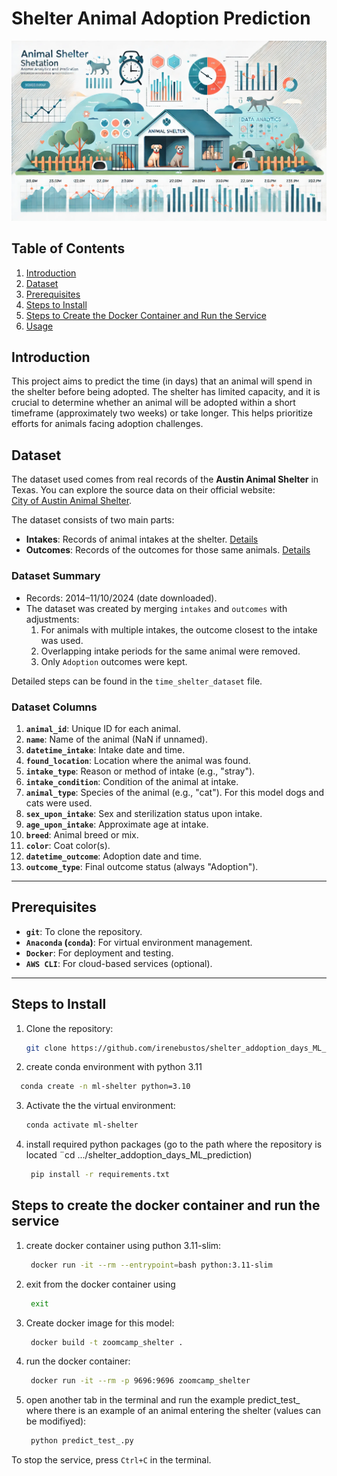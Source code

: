 
# Shelter Animal Adoption Prediction
![Alt text](image.png)

## Table of Contents
1. [Introduction](#introduction)
2. [Dataset](#dataset)
3. [Prerequisites](#prerequisites)
4. [Steps to Install](#steps-to-install)
5. [Steps to Create the Docker Container and Run the Service](#steps-to-create-the-docker-container-and-run-the-service)
6. [Usage](#usage)

## Introduction
This project aims to predict the time (in days) that an animal will spend in the shelter before being adopted. The shelter has limited capacity, and it is crucial to determine whether an animal will be adopted within a short timeframe (approximately two weeks) or take longer. This helps prioritize efforts for animals facing adoption challenges.

## Dataset
The dataset used comes from real records of the **Austin Animal Shelter** in Texas. You can explore the source data on their official website:  
[City of Austin Animal Shelter](https://www.austintexas.gov/austin-animal-center).

The dataset consists of two main parts:
- **Intakes**: Records of animal intakes at the shelter. [Details](https://data.austintexas.gov/Health-and-Community-Services/Austin-Animal-Center-Intakes/wter-evkm/about_data)
- **Outcomes**: Records of the outcomes for those same animals. [Details](https://data.austintexas.gov/Health-and-Community-Services/Austin-Animal-Center-Outcomes/9t4d-g238/about_data)

### Dataset Summary
- Records: 2014–11/10/2024 (date downloaded).
- The dataset was created by merging `intakes` and `outcomes` with adjustments:
  1. For animals with multiple intakes, the outcome closest to the intake was used.
  2. Overlapping intake periods for the same animal were removed.
  3. Only `Adoption` outcomes were kept.

Detailed steps can be found in the `time_shelter_dataset` file.

### Dataset Columns
1. **`animal_id`**: Unique ID for each animal.
2. **`name`**: Name of the animal (NaN if unnamed).
3. **`datetime_intake`**: Intake date and time.
4. **`found_location`**: Location where the animal was found.
5. **`intake_type`**: Reason or method of intake (e.g., "stray").
6. **`intake_condition`**: Condition of the animal at intake.
7. **`animal_type`**: Species of the animal (e.g., "cat"). For this model dogs and cats were used. 
8. **`sex_upon_intake`**: Sex and sterilization status upon intake.
9. **`age_upon_intake`**: Approximate age at intake.
10. **`breed`**: Animal breed or mix.
11. **`color`**: Coat color(s).
12. **`datetime_outcome`**: Adoption date and time.
13. **`outcome_type`**: Final outcome status (always "Adoption").

---

## Prerequisites
- **`git`**: To clone the repository.
- **`Anaconda` (`conda`)**: For virtual environment management.
- **`Docker`**: For deployment and testing.
- **`AWS CLI`**: For cloud-based services (optional).

---

## Steps to Install
1. Clone the repository:
   ```bash
   git clone https://github.com/irenebustos/shelter_addoption_days_ML_prediction.git

2. create conda environment with python 3.11
 ```bash
   conda create -n ml-shelter python=3.10
   ```
3. Activate the the virtual environment:

   ```bash
   conda activate ml-shelter
   ```
4. install required python packages (go to the path where the repository is located  ¨cd .../shelter_addoption_days_ML_prediction) 
   ```bash
    pip install -r requirements.txt
   ```

## Steps to create the docker container and run the service
1. create docker container using puthon 3.11-slim:
   ```bash
    docker run -it --rm --entrypoint=bash python:3.11-slim
   ```
2. exit from the docker container using 

   ```bash
    exit
   ```
3. Create docker image for this model:

   ```bash
    docker build -t zoomcamp_shelter .
   ```
4. run the docker container: 
   ```bash
    docker run -it --rm -p 9696:9696 zoomcamp_shelter

5. open another tab in the terminal and run the example predict_test_ where there is an example of an animal entering the shelter (values can be modifiyed):

   ```bash
    python predict_test_.py
   ```
To stop the service, press `Ctrl+C` in the terminal.